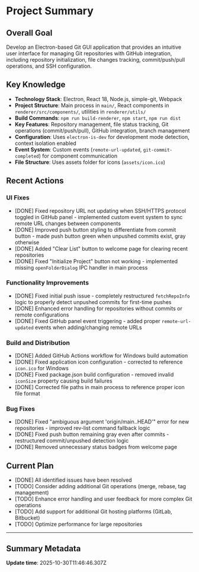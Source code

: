 # Project Summary

## Overall Goal
Develop an Electron-based Git GUI application that provides an intuitive user interface for managing Git repositories with GitHub integration, including repository initialization, file changes tracking, commit/push/pull operations, and SSH configuration.

## Key Knowledge
- **Technology Stack**: Electron, React 18, Node.js, simple-git, Webpack
- **Project Structure**: Main process in `main/`, React components in `renderer/src/components/`, utilities in `renderer/utils/`
- **Build Commands**: `npm run build-renderer`, `npm start`, `npm run dist`
- **Key Features**: Repository management, file status tracking, Git operations (commit/push/pull), GitHub integration, branch management
- **Configuration**: Uses `electron-is-dev` for development mode detection, context isolation enabled
- **Event System**: Custom events (`remote-url-updated`, `git-commit-completed`) for component communication
- **File Structure**: Uses assets folder for icons (`assets/icon.ico`)

## Recent Actions
### UI Fixes
- [DONE] Fixed repository URL not updating when SSH/HTTPS protocol toggled in GitHub panel - implemented custom event system to sync remote URL changes between components
- [DONE] Improved push button styling to differentiate from commit button - made push button green when unpushed commits exist, gray otherwise
- [DONE] Added "Clear List" button to welcome page for clearing recent repositories
- [DONE] Fixed "Initialize Project" button not working - implemented missing `openFolderDialog` IPC handler in main process

### Functionality Improvements
- [DONE] Fixed initial push issue - completely restructured `fetchRepoInfo` logic to properly detect unpushed commits for first-time pushes
- [DONE] Enhanced error handling for repositories without commits or remote configurations
- [DONE] Fixed GitHub panel event triggering - added proper `remote-url-updated` events when adding/changing remote URLs

### Build and Distribution
- [DONE] Added GitHub Actions workflow for Windows build automation
- [DONE] Fixed application icon configuration - corrected to reference `icon.ico` for Windows
- [DONE] Fixed package.json build configuration - removed invalid `iconSize` property causing build failures
- [DONE] Corrected file paths in main process to reference proper icon file format

### Bug Fixes
- [DONE] Fixed "ambiguous argument 'origin/main..HEAD'" error for new repositories - improved rev-list command fallback logic
- [DONE] Fixed push button remaining gray even after commits - restructured commit/unpushed detection logic
- [DONE] Removed unnecessary status badges from welcome page

## Current Plan
- [DONE] All identified issues have been resolved
- [TODO] Consider adding additional Git operations (merge, rebase, tag management)
- [TODO] Enhance error handling and user feedback for more complex Git operations
- [TODO] Add support for additional Git hosting platforms (GitLab, Bitbucket)
- [TODO] Optimize performance for large repositories

---

## Summary Metadata
**Update time**: 2025-10-30T11:46:46.307Z 
